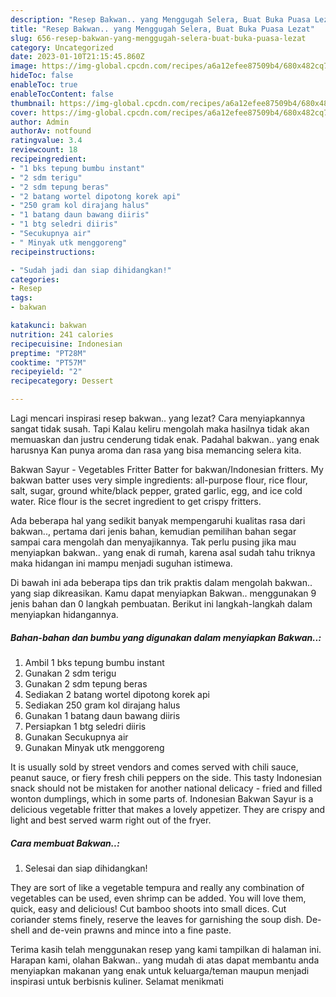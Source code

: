 ```yaml
---
description: "Resep Bakwan.. yang Menggugah Selera, Buat Buka Puasa Lezat"
title: "Resep Bakwan.. yang Menggugah Selera, Buat Buka Puasa Lezat"
slug: 656-resep-bakwan-yang-menggugah-selera-buat-buka-puasa-lezat
category: Uncategorized
date: 2023-01-10T21:15:45.860Z
image: https://img-global.cpcdn.com/recipes/a6a12efee87509b4/680x482cq70/bakwan-foto-resep-utama.jpg
hideToc: false
enableToc: true
enableTocContent: false
thumbnail: https://img-global.cpcdn.com/recipes/a6a12efee87509b4/680x482cq70/bakwan-foto-resep-utama.jpg
cover: https://img-global.cpcdn.com/recipes/a6a12efee87509b4/680x482cq70/bakwan-foto-resep-utama.jpg
author: Admin
authorAv: notfound
ratingvalue: 3.4
reviewcount: 18
recipeingredient:
- "1 bks tepung bumbu instant"
- "2 sdm terigu"
- "2 sdm tepung beras"
- "2 batang wortel dipotong korek api"
- "250 gram kol dirajang halus"
- "1 batang daun bawang diiris"
- "1 btg seledri diiris"
- "Secukupnya air"
- " Minyak utk menggoreng"
recipeinstructions:

- "Sudah jadi dan siap dihidangkan!"
categories:
- Resep
tags:
- bakwan

katakunci: bakwan 
nutrition: 241 calories
recipecuisine: Indonesian
preptime: "PT28M"
cooktime: "PT57M"
recipeyield: "2"
recipecategory: Dessert

---
```



Lagi mencari inspirasi resep bakwan.. yang lezat? Cara menyiapkannya sangat tidak susah. Tapi Kalau keliru mengolah maka hasilnya tidak akan memuaskan dan justru cenderung tidak enak. Padahal bakwan.. yang enak harusnya Kan punya aroma dan rasa yang bisa memancing selera kita.


Bakwan Sayur - Vegetables Fritter Batter for bakwan/Indonesian fritters. My bakwan batter uses very simple ingredients: all-purpose flour, rice flour, salt, sugar, ground white/black pepper, grated garlic, egg, and ice cold water. Rice flour is the secret ingredient to get crispy fritters.

Ada beberapa hal yang sedikit banyak mempengaruhi kualitas rasa dari bakwan.., pertama dari jenis bahan, kemudian pemilihan bahan segar sampai cara mengolah dan menyajikannya. Tak perlu pusing jika mau menyiapkan bakwan.. yang enak di rumah, karena asal sudah tahu triknya maka hidangan ini mampu menjadi suguhan istimewa.


Di bawah ini ada beberapa tips dan trik praktis dalam mengolah bakwan.. yang siap dikreasikan. Kamu dapat menyiapkan Bakwan.. menggunakan 9 jenis bahan dan 0 langkah pembuatan. Berikut ini langkah-langkah dalam menyiapkan hidangannya.

<!--inarticleads1-->

##### Bahan-bahan dan bumbu yang digunakan dalam menyiapkan Bakwan..:

1. Ambil 1 bks tepung bumbu instant
1. Gunakan 2 sdm terigu
1. Gunakan 2 sdm tepung beras
1. Sediakan 2 batang wortel dipotong korek api
1. Sediakan 250 gram kol dirajang halus
1. Gunakan 1 batang daun bawang diiris
1. Persiapkan 1 btg seledri diiris
1. Gunakan Secukupnya air
1. Gunakan  Minyak utk menggoreng


It is usually sold by street vendors and comes served with chili sauce, peanut sauce, or fiery fresh chili peppers on the side. This tasty Indonesian snack should not be mistaken for another national delicacy - fried and filled wonton dumplings, which in some parts of. Indonesian Bakwan Sayur is a delicious vegetable fritter that makes a lovely appetizer. They are crispy and light and best served warm right out of the fryer. 

<!--inarticleads2-->

##### Cara membuat Bakwan..:


1. Selesai dan siap dihidangkan!

They are sort of like a vegetable tempura and really any combination of vegetables can be used, even shrimp can be added. You will love them, quick, easy and delicious! Cut bamboo shoots into small dices. Cut coriander stems finely, reserve the leaves for garnishing the soup dish. De-shell and de-vein prawns and mince into a fine paste. 

Terima kasih telah menggunakan resep yang kami tampilkan di halaman ini. Harapan kami, olahan Bakwan.. yang mudah di atas dapat membantu anda menyiapkan makanan yang enak untuk keluarga/teman maupun menjadi inspirasi untuk berbisnis kuliner. Selamat menikmati
